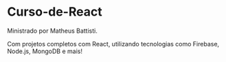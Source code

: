 # Curso-de-React

Ministrado por Matheus Battisti.

Com projetos completos com React, utilizando tecnologias como Firebase, Node.js, MongoDB e mais!
